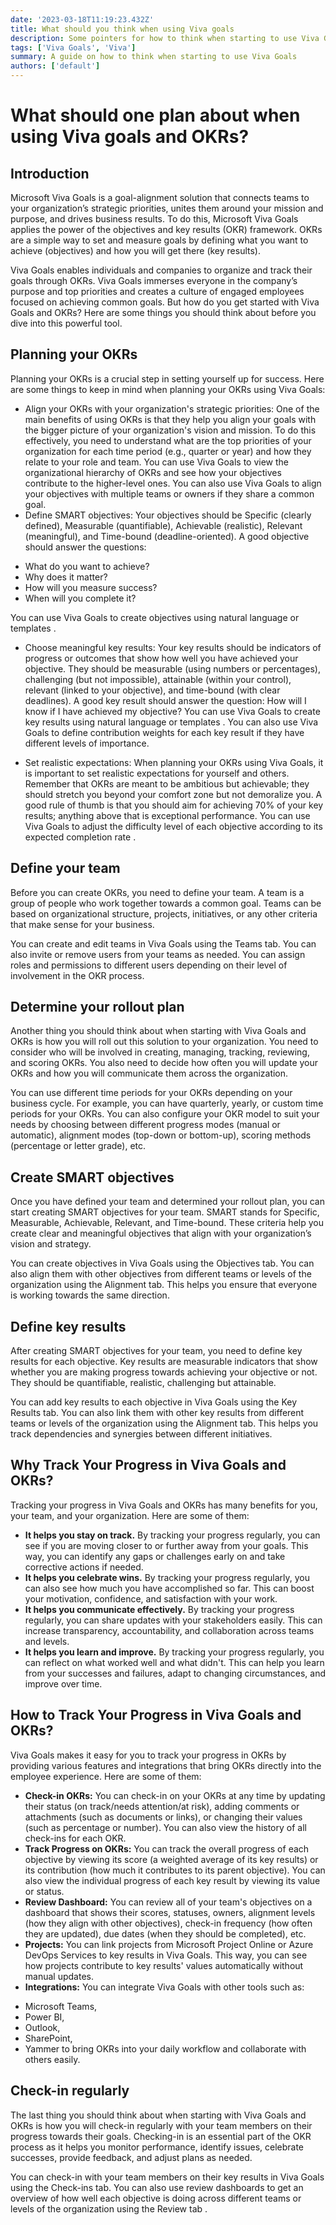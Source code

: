 ```yaml
---
date: '2023-03-18T11:19:23.432Z'
title: What should you think when using Viva goals
description: Some pointers for how to think when starting to use Viva Goals
tags: ['Viva Goals', 'Viva']
summary: A guide on how to think when starting to use Viva Goals
authors: ['default']
---
```


# What should one plan about when using Viva goals and OKRs?

## Introduction

Microsoft Viva Goals is a goal-alignment solution that connects teams to your organization’s strategic priorities, unites them around your mission and purpose, and drives business results. To do this, Microsoft Viva Goals applies the power of the objectives and key results (OKR) framework. OKRs are a simple way to set and measure goals by defining what you want to achieve (objectives) and how you will get there (key results).

Viva Goals enables individuals and companies to organize and track their goals through OKRs. Viva Goals immerses everyone in the company’s purpose and top priorities and creates a culture of engaged employees focused on achieving common goals. But how do you get started with Viva Goals and OKRs? Here are some things you should think about before you dive into this powerful tool.

## Planning your OKRs

Planning your OKRs is a crucial step in setting yourself up for success. Here are some things to keep in mind when planning your OKRs using Viva Goals:

- Align your OKRs with your organization's strategic priorities: One of the main benefits of using OKRs is that they help you align your goals with the bigger picture of your organization's vision and mission. To do this effectively, you need to understand what are the top priorities of your organization for each time period (e.g., quarter or year) and how they relate to your role and team. You can use Viva Goals to view the organizational hierarchy of OKRs and see how your objectives contribute to the higher-level ones. You can also use Viva Goals to align your objectives with multiple teams or owners if they share a common goal.
- Define SMART objectives: Your objectives should be Specific (clearly defined), Measurable (quantifiable), Achievable (realistic), Relevant (meaningful), and Time-bound (deadline-oriented). A good objective should answer the questions:

* What do you want to achieve?
* Why does it matter?
* How will you measure success?
* When will you complete it?

You can use Viva Goals to create objectives using natural language or templates .

- Choose meaningful key results: Your key results should be indicators of progress or outcomes that show how well you have achieved your objective. They should be measurable (using numbers or percentages), challenging (but not impossible), attainable (within your control), relevant (linked to your objective), and time-bound (with clear deadlines). A good key result should answer the question: How will I know if I have achieved my objective? You can use Viva Goals to create key results using natural language or templates . You can also use Viva Goals to define contribution weights for each key result if they have different levels of importance.

- Set realistic expectations: When planning your OKRs using Viva Goals, it is important to set realistic expectations for yourself and others. Remember that OKRs are meant to be ambitious but achievable; they should stretch you beyond your comfort zone but not demoralize you. A good rule of thumb is that you should aim for achieving 70% of your key results; anything above that is exceptional performance. You can use Viva Goals to adjust the difficulty level of each objective according to its expected completion rate .

## Define your team

Before you can create OKRs, you need to define your team. A team is a group of people who work together towards a common goal. Teams can be based on organizational structure, projects, initiatives, or any other criteria that make sense for your business.

You can create and edit teams in Viva Goals using the Teams tab. You can also invite or remove users from your teams as needed. You can assign roles and permissions to different users depending on their level of involvement in the OKR process.

## Determine your rollout plan

Another thing you should think about when starting with Viva Goals and OKRs is how you will roll out this solution to your organization. You need to consider who will be involved in creating, managing, tracking, reviewing, and scoring OKRs. You also need to decide how often you will update your OKRs and how you will communicate them across the organization.

You can use different time periods for your OKRs depending on your business cycle. For example, you can have quarterly, yearly, or custom time periods for your OKRs. You can also configure your OKR model to suit your needs by choosing between different progress modes (manual or automatic), alignment modes (top-down or bottom-up), scoring methods (percentage or letter grade), etc.

## Create SMART objectives

Once you have defined your team and determined your rollout plan, you can start creating SMART objectives for your team. SMART stands for Specific, Measurable, Achievable, Relevant, and Time-bound. These criteria help you create clear and meaningful objectives that align with your organization’s vision and strategy.

You can create objectives in Viva Goals using the Objectives tab. You can also align them with other objectives from different teams or levels of the organization using the Alignment tab. This helps you ensure that everyone is working towards the same direction.

## Define key results

After creating SMART objectives for your team, you need to define key results for each objective. Key results are measurable indicators that show whether you are making progress towards achieving your objective or not. They should be quantifiable, realistic, challenging but attainable.

You can add key results to each objective in Viva Goals using the Key Results tab. You can also link them with other key results from different teams or levels of the organization using the Alignment tab. This helps you track dependencies and synergies between different initiatives.

## Why Track Your Progress in Viva Goals and OKRs?

Tracking your progress in Viva Goals and OKRs has many benefits for you, your team, and your organization. Here are some of them:

- **It helps you stay on track.** By tracking your progress regularly, you can see if you are moving closer to or further away from your goals. This way, you can identify any gaps or challenges early on and take corrective actions if needed.
- **It helps you celebrate wins.** By tracking your progress regularly, you can also see how much you have accomplished so far. This can boost your motivation, confidence, and satisfaction with your work.
- **It helps you communicate effectively.** By tracking your progress regularly, you can share updates with your stakeholders easily. This can increase transparency, accountability, and collaboration across teams and levels.
- **It helps you learn and improve.** By tracking your progress regularly, you can reflect on what worked well and what didn't. This can help you learn from your successes and failures, adapt to changing circumstances, and improve over time.

## How to Track Your Progress in Viva Goals and OKRs?

Viva Goals makes it easy for you to track your progress in OKRs by providing various features and integrations that bring OKRs directly into the employee experience. Here are some of them:

- **Check-in OKRs:** You can check-in on your OKRs at any time by updating their status (on track/needs attention/at risk), adding comments or attachments (such as documents or links), or changing their values (such as percentage or number). You can also view the history of all check-ins for each OKR.
- **Track Progress on OKRs:** You can track the overall progress of each objective by viewing its score (a weighted average of its key results) or its contribution (how much it contributes to its parent objective). You can also view the individual progress of each key result by viewing its value or status.
- **Review Dashboard:** You can review all of your team's objectives on a dashboard that shows their scores, statuses, owners, alignment levels (how they align with other objectives), check-in frequency (how often they are updated), due dates (when they should be completed), etc.
- **Projects:** You can link projects from Microsoft Project Online or Azure DevOps Services to key results in Viva Goals. This way,
  you can see how projects contribute to key results' values automatically without manual updates.
- **Integrations:** You can integrate Viva Goals with other tools such as:

* Microsoft Teams,
* Power BI,
* Outlook,
* SharePoint,
* Yammer
  to bring OKRs into your daily workflow and collaborate with others easily.

## Check-in regularly

The last thing you should think about when starting with Viva Goals and OKRs is how you will check-in regularly with your team members on their progress towards their goals. Checking-in is an essential part of the OKR process as it helps you monitor performance, identify issues, celebrate successes, provide feedback, and adjust plans as needed.

You can check-in with your team members on their key results in Viva Goals using the Check-ins tab. You can also use review dashboards to get an overview of how well each objective is doing across different teams or levels of the organization using
the Review tab .
